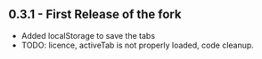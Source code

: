 ## 0.3.1 - First Release of the fork
* Added localStorage to save the tabs
* TODO: licence, activeTab is not properly loaded, code cleanup.
